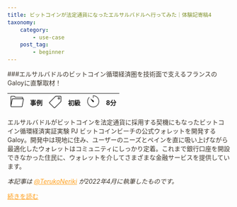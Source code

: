 ```yaml
---
title: ビットコインが法定通貨になったエルサルバドルへ行ってみた｜体験記寄稿4
taxonomy:
    category:
        - use-case
    post_tag:
        - beginner
---
```


<style>
img[alt*="Category"], 
img[alt*="Tag"], 
img[alt*="Time"] {
    width:30px;
    height:30px;
    object-fit: cover;
}
p {
    color: #3d362d;
}
a {
    color: #ff9f1c;
}
a:hover {
    color: #2ec4b6;
}
</style>

<script type="text/javascript" src="//ajax.googleapis.com/ajax/libs/jquery/1.10.2/jquery.min.js"></script>
<script language="JavaScript">
$(document).ready( function () {
   $("a[href^='http']:not([href*='" + location.hostname + "'])").attr('target', '_blank');
})
</script>
###エルサルバドルのビットコイン循環経済圏を技術面で支えるフランスのGaloyに直撃取材！

|  ![Category](/_images/category.png)  |  事例  |  ![Tag](/_images/tag.png)  |  初級  | ![Time](/_images/timer.png)  |  8分  |
| ---- | ---- | ---- | ---- | ---- | ---- |

エルサルバドルがビットコインを法定通貨に採用する契機にもなったビットコイン循環経済実証実験 PJ ビットコインビーチの公式ウォレットを開発するGaloy。開発中は現地に住み、ユーザーのニーズとペインを直に吸い上げながら最適化したウォレットはコミュニティにしっかり定着。これまで銀行口座を開設できなかった住民に、ウォレットを介してさまざまな金融サービスを提供しています。

*本記事は [@TerukoNeriki](https://twitter.com/TerukoNeriki) が2022年4月に執筆したものです。*

[続きを読む](https://coinpost.jp/?p=346521)